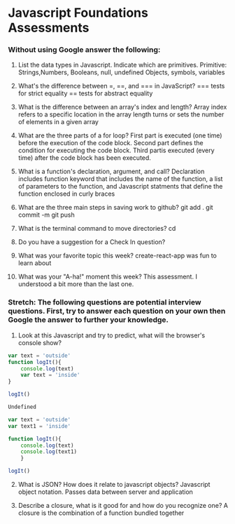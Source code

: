 # Javascript Foundations Assessments

### Without using Google answer the following:

1. List the data types in Javascript. Indicate which are primitives.
Primitive: Strings,Numbers, Booleans, null, undefined
Objects, symbols, variables

2. What's the difference between =, ==, and === in JavaScript?
 === tests for strict equality 
== tests for abstract equality 

3. What is the difference between an array's index and length?
 Array index refers to a specific location in the array 
 length turns or sets the number of elements in a given array

4. What are the three parts of a for loop?
First part is executed (one time) before the execution of the code block.
Second part defines the condition for executing the code block.
Third partis executed (every time) after the code block has been executed.


5. What is a function's declaration, argument, and call?
Declaration includes function keyword that includes the name of the function, a 
list of parameters to the function, and Javascript statments that define the function
enclosed in curly braces

6. What are the three main steps in saving work to github?
git add .
git commit -m
git push

7. What is the terminal command to move directories?
cd

8. Do you have a suggestion for a Check In question?


9. What was your favorite topic this week?
create-react-app was fun to learn about


10. What was your "A-ha!" moment this week?
This assessment. I understood a bit more than the last one.

### Stretch: The following questions are potential interview questions. First, try to answer each question on your own then Google the answer to further your knowledge.

1. Look at this Javascript and try to predict, what will the browser's console show?

``` javascript
var text = 'outside'
function logIt(){
    console.log(text)
    var text = 'inside'
}

logIt()

Undefined

var text = 'outside'
var text1 = 'inside'

function logIt(){
    console.log(text)
    console.log(text1)
    }

logIt()

```

2. What is JSON? How does it relate to javascript objects?
Javascript object notation. Passes data between server and application

3. Describe a closure, what is it good for and how do you recognize one?
A closure is the combination of a function bundled together 